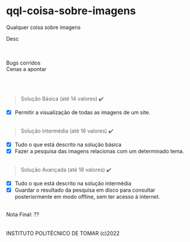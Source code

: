 # qql-coisa-sobre-imagens
Qualquer coisa sobre imagens

<!--![alt text]()</br>-->

Desc</br></br></br>

Bugs corridos</br>
Cenas a apontar</br>
<!--*De resto **acho** q tá bom*-->
<br/><br/>
> Solução Básica (até 14 valores) ✔️
- [x] Permitir a visualização de todas as imagens de um site.<br/>឵

> Solução Intermédia (até 16 valores) ✔️
- [x] Tudo o que está descrito na solução básica
- [x] Fazer a pesquisa das imagens relacionas com um determinado tema.<br/>឵

> Solução Avançada (até 18 valores) ✔️
- [x] Tudo o que está descrito na solução intermédia
- [x] Guardar o resultado da pesquisa em disco para consultar posteriormente em modo offline, sem ter acesso à internet.

</br>Nota Final: ??
</br>
</br>
</br>INSTITUTO POLITÉCNICO DE TOMAR (c)2022
